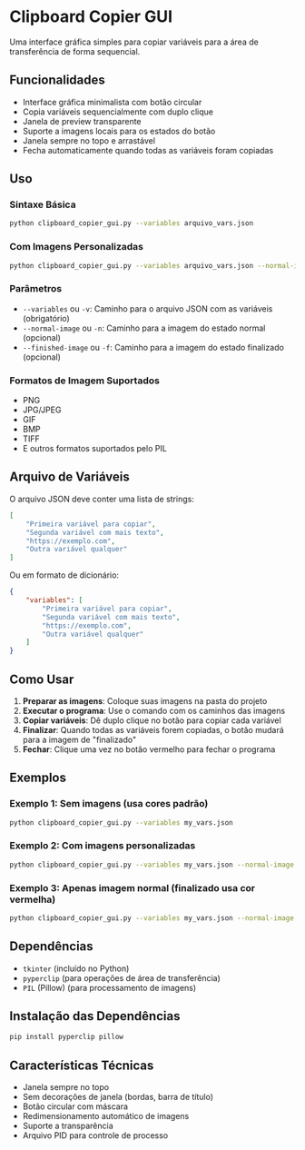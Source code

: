 # Clipboard Copier GUI

Uma interface gráfica simples para copiar variáveis para a área de transferência de forma sequencial.

## Funcionalidades

- Interface gráfica minimalista com botão circular
- Copia variáveis sequencialmente com duplo clique
- Janela de preview transparente
- Suporte a imagens locais para os estados do botão
- Janela sempre no topo e arrastável
- Fecha automaticamente quando todas as variáveis foram copiadas

## Uso

### Sintaxe Básica
```bash
python clipboard_copier_gui.py --variables arquivo_vars.json
```

### Com Imagens Personalizadas
```bash
python clipboard_copier_gui.py --variables arquivo_vars.json --normal-image normal.png --finished-image finished.png
```

### Parâmetros

- `--variables` ou `-v`: Caminho para o arquivo JSON com as variáveis (obrigatório)
- `--normal-image` ou `-n`: Caminho para a imagem do estado normal (opcional)
- `--finished-image` ou `-f`: Caminho para a imagem do estado finalizado (opcional)

### Formatos de Imagem Suportados
- PNG
- JPG/JPEG
- GIF
- BMP
- TIFF
- E outros formatos suportados pelo PIL

## Arquivo de Variáveis

O arquivo JSON deve conter uma lista de strings:

```json
[
    "Primeira variável para copiar",
    "Segunda variável com mais texto",
    "https://exemplo.com",
    "Outra variável qualquer"
]
```

Ou em formato de dicionário:

```json
{
    "variables": [
        "Primeira variável para copiar",
        "Segunda variável com mais texto",
        "https://exemplo.com",
        "Outra variável qualquer"
    ]
}
```

## Como Usar

1. **Preparar as imagens**: Coloque suas imagens na pasta do projeto
2. **Executar o programa**: Use o comando com os caminhos das imagens
3. **Copiar variáveis**: Dê duplo clique no botão para copiar cada variável
4. **Finalizar**: Quando todas as variáveis forem copiadas, o botão mudará para a imagem de "finalizado"
5. **Fechar**: Clique uma vez no botão vermelho para fechar o programa

## Exemplos

### Exemplo 1: Sem imagens (usa cores padrão)
```bash
python clipboard_copier_gui.py --variables my_vars.json
```

### Exemplo 2: Com imagens personalizadas
```bash
python clipboard_copier_gui.py --variables my_vars.json --normal-image icons/normal.png --finished-image icons/finished.png
```

### Exemplo 3: Apenas imagem normal (finalizado usa cor vermelha)
```bash
python clipboard_copier_gui.py --variables my_vars.json --normal-image button.png
```

## Dependências

- `tkinter` (incluído no Python)
- `pyperclip` (para operações de área de transferência)
- `PIL` (Pillow) (para processamento de imagens)

## Instalação das Dependências

```bash
pip install pyperclip pillow
```

## Características Técnicas

- Janela sempre no topo
- Sem decorações de janela (bordas, barra de título)
- Botão circular com máscara
- Redimensionamento automático de imagens
- Suporte a transparência
- Arquivo PID para controle de processo